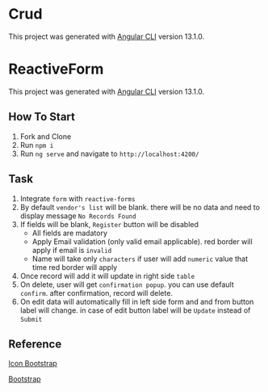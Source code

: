 # Crud

This project was generated with [Angular CLI](https://github.com/angular/angular-cli) version 13.1.0.

# ReactiveForm

This project was generated with [Angular CLI](https://github.com/angular/angular-cli) version 13.1.0.

## How To Start

1) Fork and Clone
2) Run `npm i`
3) Run `ng serve` and navigate to `http://localhost:4200/`

## Task

1) Integrate `form` with `reactive-forms`
2) By default `vendor's list` will be blank. there will be no data and need to display message `No Records Found`
3) If fields will be blank, `Register` button will be disabled
    * All fields are madatory
    * Apply Email validation (only valid email applicable). red border will apply if email is `invalid`
    * Name will take only `characters` if user will add `numeric` value that time red border will apply 
4) Once record will add it will update in right side `table`
5) On delete, user will get `confirmation popup`. you can use default `confirm`. after confirmation, record will delete.
6) On edit data will automatically fill in left side form and and from button label will change. in case of edit button label will be `Update` instead of `Submit`

## Reference 

[Icon Bootstrap](https://icons.getbootstrap.com/)

[Bootstrap](https://getbootstrap.com/docs/5.2/getting-started/introduction/)